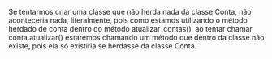 Se tentarmos criar uma classe que não herda nada da classe Conta, não aconteceria nada, literalmente, pois como estamos utilizando o método herdado de conta dentro do método atualizar_contas(), ao tentar chamar conta.atualizar() estaremos chamando um método que dentro da classe não existe, pois ela só existiria se herdasse da classe Conta.
